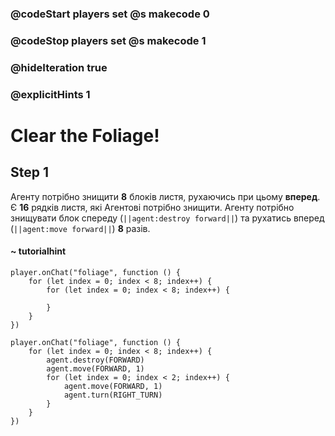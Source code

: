 ### @codeStart players set @s makecode 0
### @codeStop players set @s makecode 1

### @hideIteration true 
### @explicitHints 1


# Clear the Foliage!

## Step 1
Агенту потрібно знищити **8** блоків листя, рухаючись при цьому **вперед**. Є **16** рядків листя, які Агентові потрібно знищити. Агенту потрібно знищувати блок спереду (``||agent:destroy forward||``) та рухатись вперед (``||agent:move forward||``) **8** разів. 

#### ~ tutorialhint 
```blocks
player.onChat("foliage", function () {
    for (let index = 0; index < 8; index++) {
        for (let index = 0; index < 8; index++) {
        	
        }
    }
})

```

```ghost
player.onChat("foliage", function () {
    for (let index = 0; index < 8; index++) {
        agent.destroy(FORWARD)
        agent.move(FORWARD, 1)
        for (let index = 0; index < 2; index++) {
            agent.move(FORWARD, 1)
            agent.turn(RIGHT_TURN)
        }
    }
})
``` 
